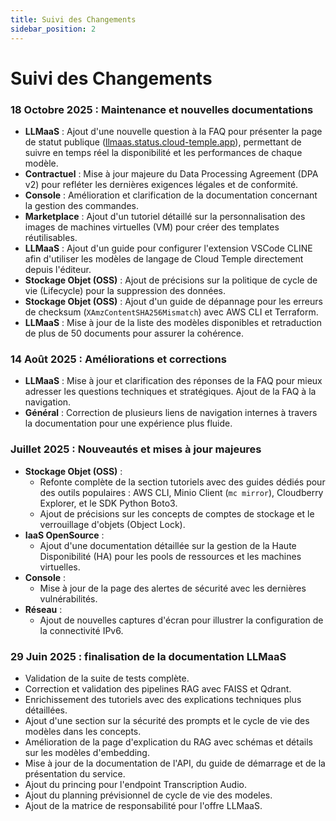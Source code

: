 ```yaml
---
title: Suivi des Changements
sidebar_position: 2
---
```


# Suivi des Changements

### 18 Octobre 2025 : Maintenance et nouvelles documentations

- **LLMaaS** : Ajout d'une nouvelle question à la FAQ pour présenter la page de statut publique ([llmaas.status.cloud-temple.app](https://llmaas.status.cloud-temple.app/)), permettant de suivre en temps réel la disponibilité et les performances de chaque modèle.
- **Contractuel** : Mise à jour majeure du Data Processing Agreement (DPA v2) pour refléter les dernières exigences légales et de conformité.
- **Console** : Amélioration et clarification de la documentation concernant la gestion des commandes.
- **Marketplace** : Ajout d'un tutoriel détaillé sur la personnalisation des images de machines virtuelles (VM) pour créer des templates réutilisables.
- **LLMaaS** : Ajout d'un guide pour configurer l'extension VSCode CLINE afin d'utiliser les modèles de langage de Cloud Temple directement depuis l'éditeur.
- **Stockage Objet (OSS)** : Ajout de précisions sur la politique de cycle de vie (Lifecycle) pour la suppression des données.
- **Stockage Objet (OSS)** : Ajout d'un guide de dépannage pour les erreurs de checksum (`XAmzContentSHA256Mismatch`) avec AWS CLI et Terraform.
- **LLMaaS** : Mise à jour de la liste des modèles disponibles et retraduction de plus de 50 documents pour assurer la cohérence.

### 14 Août 2025 : Améliorations et corrections

- **LLMaaS** : Mise à jour et clarification des réponses de la FAQ pour mieux adresser les questions techniques et stratégiques. Ajout de la FAQ à la navigation.
- **Général** : Correction de plusieurs liens de navigation internes à travers la documentation pour une expérience plus fluide.

### Juillet 2025 : Nouveautés et mises à jour majeures

- **Stockage Objet (OSS)** :
    - Refonte complète de la section tutoriels avec des guides dédiés pour des outils populaires : AWS CLI, Minio Client (`mc mirror`), Cloudberry Explorer, et le SDK Python Boto3.
    - Ajout de précisions sur les concepts de comptes de stockage et le verrouillage d'objets (Object Lock).
- **IaaS OpenSource** :
    - Ajout d'une documentation détaillée sur la gestion de la Haute Disponibilité (HA) pour les pools de ressources et les machines virtuelles.
- **Console** :
    - Mise à jour de la page des alertes de sécurité avec les dernières vulnérabilités.
- **Réseau** :
    - Ajout de nouvelles captures d'écran pour illustrer la configuration de la connectivité IPv6.

### 29 Juin 2025 : finalisation de la documentation LLMaaS

- Validation de la suite de tests complète.
- Correction et validation des pipelines RAG avec FAISS et Qdrant.
- Enrichissement des tutoriels avec des explications techniques plus détaillées.
- Ajout d'une section sur la sécurité des prompts et le cycle de vie des modèles dans les concepts.
- Amélioration de la page d'explication du RAG avec schémas et détails sur les modèles d'embedding.
- Mise à jour de la documentation de l'API, du guide de démarrage et de la présentation du service.
- Ajout du princing pour l'endpoint Transcription Audio.
- Ajout du planning prévisionnel de cycle de vie des modeles.
- Ajout de la matrice de responsabilité pour l'offre LLMaaS.
